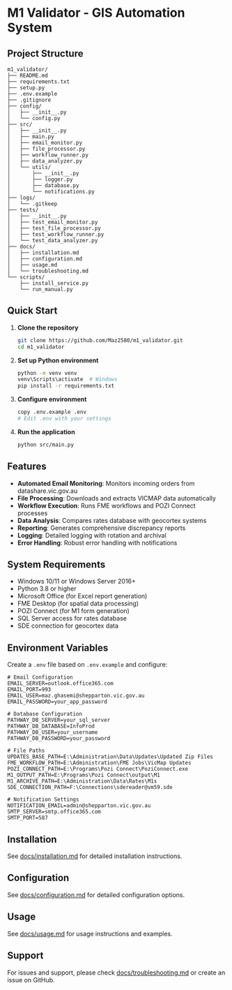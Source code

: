 # M1 Validator - GIS Automation System

## Project Structure

```
m1_validator/
├── README.md
├── requirements.txt
├── setup.py
├── .env.example
├── .gitignore
├── config/
│   ├── __init__.py
│   └── config.py
├── src/
│   ├── __init__.py
│   ├── main.py
│   ├── email_monitor.py
│   ├── file_processor.py
│   ├── workflow_runner.py
│   ├── data_analyzer.py
│   └── utils/
│       ├── __init__.py
│       ├── logger.py
│       ├── database.py
│       └── notifications.py
├── logs/
│   └── .gitkeep
├── tests/
│   ├── __init__.py
│   ├── test_email_monitor.py
│   ├── test_file_processor.py
│   ├── test_workflow_runner.py
│   └── test_data_analyzer.py
├── docs/
│   ├── installation.md
│   ├── configuration.md
│   ├── usage.md
│   └── troubleshooting.md
└── scripts/
    ├── install_service.py
    └── run_manual.py
```

## Quick Start

1. **Clone the repository**
   ```bash
   git clone https://github.com/Maz2580/m1_validator.git
   cd m1_validator
   ```

2. **Set up Python environment**
   ```bash
   python -m venv venv
   venv\Scripts\activate  # Windows
   pip install -r requirements.txt
   ```

3. **Configure environment**
   ```bash
   copy .env.example .env
   # Edit .env with your settings
   ```

4. **Run the application**
   ```bash
   python src/main.py
   ```

## Features

- **Automated Email Monitoring**: Monitors incoming orders from datashare.vic.gov.au
- **File Processing**: Downloads and extracts VICMAP data automatically
- **Workflow Execution**: Runs FME workflows and POZI Connect processes
- **Data Analysis**: Compares rates database with geocortex systems
- **Reporting**: Generates comprehensive discrepancy reports
- **Logging**: Detailed logging with rotation and archival
- **Error Handling**: Robust error handling with notifications

## System Requirements

- Windows 10/11 or Windows Server 2016+
- Python 3.8 or higher
- Microsoft Office (for Excel report generation)
- FME Desktop (for spatial data processing)
- POZI Connect (for M1 form generation)
- SQL Server access for rates database
- SDE connection for geocortex data

## Environment Variables

Create a `.env` file based on `.env.example` and configure:

```env
# Email Configuration
EMAIL_SERVER=outlook.office365.com
EMAIL_PORT=993
EMAIL_USER=maz.ghasemi@shepparton.vic.gov.au
EMAIL_PASSWORD=your_app_password

# Database Configuration
PATHWAY_DB_SERVER=your_sql_server
PATHWAY_DB_DATABASE=InfoProd
PATHWAY_DB_USER=your_username
PATHWAY_DB_PASSWORD=your_password

# File Paths
UPDATES_BASE_PATH=E:\Administration\Data\Updates\Updated Zip Files
FME_WORKFLOW_PATH=E:\Administration\FME Jobs\VicMap Updates
POZI_CONNECT_PATH=E:\Programs\Pozi Connect\PoziConnect.exe
M1_OUTPUT_PATH=E:\Programs\Pozi Connect\output\M1
M1_ARCHIVE_PATH=E:\Administration\Data\Rates\M1s
SDE_CONNECTION_PATH=F:\Connections\sdereader@vm59.sde

# Notification Settings
NOTIFICATION_EMAIL=admin@shepparton.vic.gov.au
SMTP_SERVER=smtp.office365.com
SMTP_PORT=587
```

## Installation

See [docs/installation.md](docs/installation.md) for detailed installation instructions.

## Configuration

See [docs/configuration.md](docs/configuration.md) for detailed configuration options.

## Usage

See [docs/usage.md](docs/usage.md) for usage instructions and examples.

## Support

For issues and support, please check [docs/troubleshooting.md](docs/troubleshooting.md) or create an issue on GitHub.
